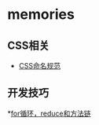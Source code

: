 # memories
## CSS相关
* [CSS命名规范](https://github.com/nitroge/memories/issues/1) 

## 开发技巧
*[for循环，reduce和方法链](https://github.com/nitroge/memories/issues/2)
